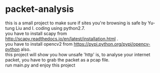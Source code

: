 # packet-analysis
this is a small project to make sure if sites you're browsing is safe by Yu-tung Liu and I.
coding using python2.7.   
you have to install scapy from http://scapy.readthedocs.io/en/latest/installation.html  .    
you have to install opencv2 from https://pypi.python.org/pypi/opencv-python also.     
this project will show you how unsafe 'http' is, to analyse your internet packet, you have to grab the packet as a pcap file.     
run main.py and enjoy this project
